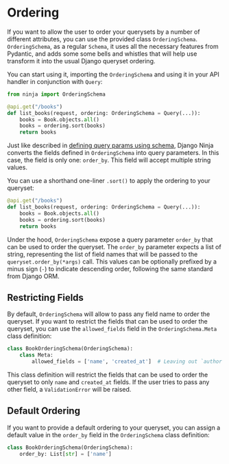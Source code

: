 # Ordering

If you want to allow the user to order your querysets by a number of different attributes, you can use the provided class `OrderingSchema`. `OrderingSchema`, as a regular `Schema`, it uses all the
necessary features from Pydantic, and adds some some bells and whistles that will help use transform it into the usual Django queryset ordering.

You can start using it, importing the `OrderingSchema` and using it in your API handler in conjunction with `Query`:

```python hl_lines="4"
from ninja import OrderingSchema

@api.get("/books")
def list_books(request, ordering: OrderingSchema = Query(...)):
    books = Book.objects.all()
    books = ordering.sort(books)
    return books
```

Just like described in [defining query params using schema](./query-params.md#using-schema), Django Ninja converts the fields defined in `OrderingSchema` into query parameters. In this case, the field is only one: `order_by`. This field will accept multiple string values.

You can use a shorthand one-liner `.sort()` to apply the ordering to your queryset:

```python hl_lines="4"
@api.get("/books")
def list_books(request, ordering: OrderingSchema = Query(...)):
    books = Book.objects.all()
    books = ordering.sort(books)
    return books
```

Under the hood, `OrderingSchema` expose a query parameter `order_by` that can be used to order the queryset. The `order_by` parameter expects a list of string, representing the list of field names that will be passed to the `queryset.order_by(*args)` call. This values can be optionally prefixed by a minus sign (`-`) to indicate descending order, following the same standard from Django ORM.

## Restricting Fields

By default, `OrderingSchema` will allow to pass any field name to order the queryset. If you want to restrict the fields that can be used to order the queryset, you can use the `allowed_fields` field in the `OrderingSchema.Meta` class definition:

```python hl_lines="3"
class BookOrderingSchema(OrderingSchema):
    class Meta:
        allowed_fields = ['name', 'created_at']  # Leaving out `author` field
```

This class definition will restrict the fields that can be used to order the queryset to only `name` and `created_at` fields. If the user tries to pass any other field, a `ValidationError` will be raised.

## Default Ordering

If you want to provide a default ordering to your queryset, you can assign a default value in the `order_by` field in the `OrderingSchema` class definition:

```python hl_lines="2"
class BookOrderingSchema(OrderingSchema):
    order_by: List[str] = ['name']
```
